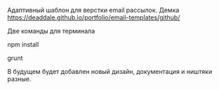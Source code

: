 Адаптивный шаблон для верстки email рассылок. Демка https://deaddale.github.io/portfolio/email-templates/github/

Две команды для терминала

npm install

grunt

В будущем будет добавлен новый дизайн, документация и ништяки разные.
